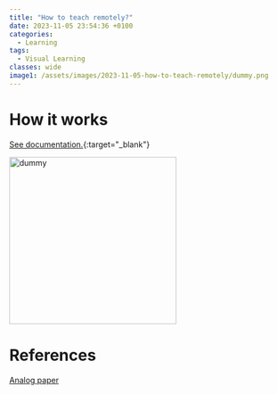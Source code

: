 ```yaml
---
title: "How to teach remotely?"
date: 2023-11-05 23:54:36 +0100
categories:
  - Learning
tags:
  - Visual Learning
classes: wide
image1: /assets/images/2023-11-05-how-to-teach-remotely/dummy.png
---
```



[Microsoft Learn]: https://learn.microsoft.com/en-us/

# How it works

[See documentation.][Microsoft Learn]{:target="_blank"}

<img src="{{ page.image1 | relative_url }}" alt="dummy" width="300"/>

# References

[Analog paper](https://www.youtube.com/watch?v=t1e8gqXLbsU)